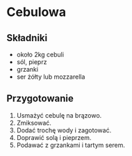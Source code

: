 # Cebulowa

## Składniki

- około 2kg cebuli
- sól, pieprz
- grzanki
- ser żółty lub mozzarella

## Przygotowanie

1. Usmażyć cebulę na brązowo.
1. Zmiksować.
1. Dodać trochę wody i zagotować.
1. Doprawić solą i pieprzem.
1. Podawać z grzankami i tartym serem.
